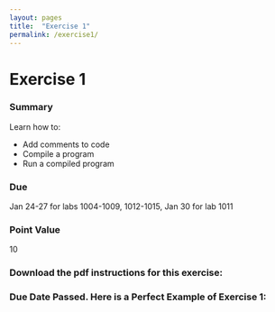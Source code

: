 ```yaml
---
layout: pages
title:  "Exercise 1"
permalink: /exercise1/
---
```


# Exercise 1

### Summary
Learn how to:
- Add comments to code
- Compile a program
- Run a compiled program

### Due
Jan 24-27 for labs 1004-1009, 1012-1015, Jan 30 for lab 1011

### Point Value
10

### Download the pdf instructions for this exercise: 

### Due Date Passed. Here is a Perfect Example of Exercise 1:

